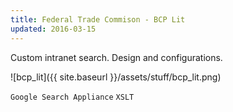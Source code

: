 ```yaml
---
title: Federal Trade Commison - BCP Lit   
updated: 2016-03-15
---
```


Custom intranet search. Design and configurations. 

![bcp_lit]({{ site.baseurl }}/assets/stuff/bcp_lit.png)

`Google Search Appliance` `XSLT` 